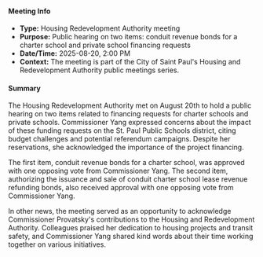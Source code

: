 #### Meeting Info
* **Type:** Housing Redevelopment Authority meeting
* **Purpose:** Public hearing on two items: conduit revenue bonds for a charter school and private school financing requests
* **Date/Time:** 2025-08-20, 2:00 PM
* **Context:** The meeting is part of the City of Saint Paul's Housing and Redevelopment Authority public meetings series.

#### Summary

The Housing Redevelopment Authority met on August 20th to hold a public hearing on two items related to financing requests for charter schools and private schools. Commissioner Yang expressed concerns about the impact of these funding requests on the St. Paul Public Schools district, citing budget challenges and potential referendum campaigns. Despite her reservations, she acknowledged the importance of the project financing.

The first item, conduit revenue bonds for a charter school, was approved with one opposing vote from Commissioner Yang. The second item, authorizing the issuance and sale of conduit charter school lease revenue refunding bonds, also received approval with one opposing vote from Commissioner Yang.

In other news, the meeting served as an opportunity to acknowledge Commissioner Provatsky's contributions to the Housing and Redevelopment Authority. Colleagues praised her dedication to housing projects and transit safety, and Commissioner Yang shared kind words about their time working together on various initiatives.

